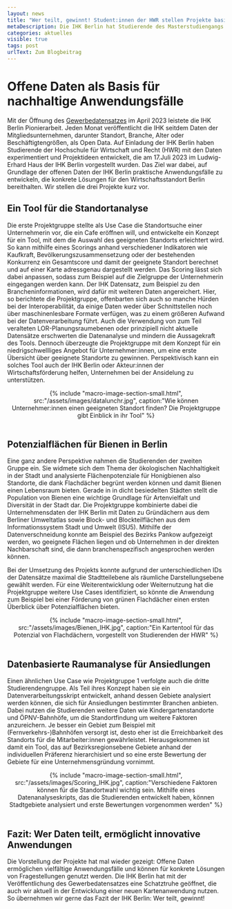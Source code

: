 ```yaml
---
layout: news
title: "Wer teilt, gewinnt! Student:innen der HWR stellen Projekte basierend auf IHK-Gewerbedatensatz vor"
metaDescription: Die IHK Berlin hat Studierende des Masterstudiengangs Digitale Transformation an der Hochschule für Wirtschaft und Recht (HWR) eingeladen, mit dem IHK-Datensatz eigenständig Projekte zu entwickeln. Wir als ODIS waren bei der Vorstellung im Ludwig-Erhard-Haus dabei und konnten uns von den spannenden Ideen ein Bild machen. Bei der Vorstellung der Projektgruppen zeigte sich wieder einmal, welch vielfältige und kreative Anwendungsfälle mit offenen Daten möglich sind und wie wichtig eine hohe Datenqualität, leichter Zugang zu Daten und die Aktualität von Daten sind.
categories: aktuelles
visible: true
tags: post
urlText: Zum Blogbeitrag
---
```

# Offene Daten als Basis für nachhaltige Anwendungsfälle 
Mit der Öffnung des [Gewerbedatensatzes](https://daten.berlin.de/datensaetze/gewerbedaten-der-ihk-berlin) im April 2023 leistete die IHK Berlin Pionierarbeit. Jeden Monat veröffentlicht die IHK seitdem Daten der Mitgliedsunternehmen, darunter Standort, Branche, Alter oder Beschäftigtengrößen, als Open Data. Auf Einladung der IHK Berlin haben Studierende der Hochschule für Wirtschaft und Recht (HWR) mit den Daten experimentiert und Projektideen entwickelt, die am 17.Juli 2023 im Ludwig-Erhard Haus der IHK Berlin vorgestellt wurden. Das Ziel war dabei, auf Grundlage der offenen Daten der IHK Berlin praktische Anwendungsfälle zu entwickeln, die konkrete Lösungen für den Wirtschaftsstandort Berlin bereithalten. Wir stellen die drei Projekte kurz vor.

## Ein Tool für die Standortanalyse 

Die erste Projektgruppe stellte als Use Case die Standortsuche einer Unternehmerin vor, die ein Cafe eröffnen will, und entwickelte ein Konzept für ein Tool, mit dem die Auswahl des geeigneten Standorts erleichtert wird. So kann mithilfe eines Scorings anhand verschiedener Indikatoren wie Kaufkraft, Bevölkerungszusammensetzung oder der bestehenden Konkurrenz ein Gesamtscore und damit der geeignete Standort berechnet und auf einer Karte adressgenau dargestellt werden. Das Scoring lässt sich dabei anpassen, sodass zum Beispiel auf die Zielgruppe der Unternehmerin eingegangen werden kann. Der IHK Datensatz, zum Beispiel zu den Brancheninformationen, wird dafür mit weiteren Daten angereichert. Hier, so berichtete die Projektgruppe, offenbarten sich auch so manche Hürden bei der Interoperabilität, da einige Daten weder über Schnittstellen noch über maschinenlesbare Formate verfügen, was zu einem größeren Aufwand bei der Datenverarbeitung führt. Auch die Verwendung von zum Teil veralteten LOR-Planungsraumebenen oder prinzipiell nicht aktuelle Datensätze erschwerten die Datenanalyse und mindern die Aussagekraft des Tools.
Dennoch überzeugte die Projektgruppe mit dem Konzept für ein niedrigschwellliges Angebot für Unternehmer:innen, um eine erste Übersicht über geeignete Standorte zu gewinnen. Perspektivisch kann ein solches Tool auch der IHK Berlin oder Akteur:innen der Wirtschaftsförderung helfen, Unternehmen bei der Ansidelung zu unterstützen.

<center>
{% include "macro-image-section-small.html", src:"/assets/images/datalunchr.jpg", caption:"Wie können Unternehmer:innen einen geeigneten Standort finden? Die Projektgruppe gibt Einblick in ihr Tool" %}
</center>
<br>


## Potenzialflächen für Bienen in Berlin

Eine ganz andere Perspektive nahmen die Studierenden der zweiten Gruppe ein. Sie widmete sich dem Thema der ökologischen Nachhaltigkeit in der Stadt und analysierte Flächenpotenziale für Honigbienen also Standorte, die dank Flachdächer begrünt werden können und damit Bienen einen Lebensraum bieten. Gerade in in dicht besiedelten Städten stellt die Population von Bienen eine wichtige Grundlage für Artenvielfalt und Diversität in der Stadt dar. Die Projektgruppe kombinierte dabei die Unternehmensdaten der IHK Berlin mit Daten zu Gründächern aus dem Berliner Umweltatlas sowie Block- und Blockteilflächen aus dem Informationssystem Stadt und Umwelt (ISU5).
Mithilfe der Datenverschneidung konnte am Beispiel des Bezirks Pankow aufgezeigt werden, wo geeignete Flächen liegen und ob Unternehmen in der direkten Nachbarschaft sind, die dann branchenspezifisch angesprochen werden können.

Bei der Umsetzung des Projekts konnte aufgrund der unterschiedlichen IDs der Datensätze maximal die Stadtteilebene als räumliche Darstellungsebene gewählt werden. Für eine Weiterentwicklung oder Weiternutzung hat die Projektgruppe weitere Use Cases identifiziert, so könnte die Anwendung zum Beispiel bei einer Förderung von grünen Flachdächer einen ersten Überblick über Potenzialflächen bieten. 

<center>
{% include "macro-image-section-small.html", src:"/assets/images/Bienen_IHK.jpg", caption:"Ein Kartentool für das Potenzial von Flachdächern, vorgestellt von Studierenden der HWR" %}
</center>
<br>

## Datenbasierte Raumanalyse für Ansiedlungen 

Einen ähnlichen Use Case wie Projektgruppe 1 verfolgte auch die dritte Studierendengruppe. Als Teil ihres Konzept haben sie ein Datenverarbeitungsskript entwickelt, anhand dessen Gebiete analysiert werden können, die sich für Ansiedlungen bestimmter Branchen anbieten. Dabei nutzen die Studierenden weitere Daten wie Kindergartenstandorte und ÖPNV-Bahnhöfe, um die Standortfindung um weitere Faktoren anzureichern. Je besser ein Gebiet zum Beispiel mit (Fernverkehrs-)Bahnhöfen versorgt ist, desto eher ist die Erreichbarkeit des Standorts für die Mitarbeiter:innen gewährleistet. Herausgekommen ist damit ein Tool, das auf Bezirksregionsebene Gebiete anhand der individuellen Präferenz hierarchisiert und so eine erste Bewertung der Gebiete für eine Unternehmensgründung vornimmt. 

<center>
{% include "macro-image-section-small.html", src:"/assets/images/Scoring_IHK.jpg", caption:"Verschiedene Faktoren können für die Standortwahl wichtig sein. Mithilfe eines Datenanalyseskripts, das die Studierenden entwickelt haben, können Stadtgebiete analysiert und erste Bewertungen vorgenommen werden" %}
</center>
<br>

## Fazit: Wer Daten teilt, ermöglicht innovative Anwendungen
Die Vorstellung der Projekte hat mal wieder gezeigt: Offene Daten ermöglichen vielfältige Anwendungsfälle und können für konkrete Lösungen von Fragestellungen genutzt werden. Die IHK Berlin hat mit der Veröffentlichung des Gewerbedatensatzes eine Schatztruhe geöffnet, die auch wir aktuell in der Entwicklung einer neuen Kartenanwendung nutzen. So übernehmen wir gerne das Fazit der IHK Berlin: Wer teilt, gewinnt!
